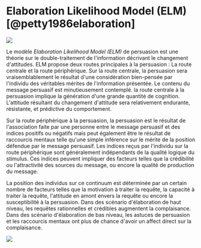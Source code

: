 # **Elaboration Likelihood Model (ELM)**[@petty1986elaboration]

<img src="images/elm-model.png">

Le modèle *Elaboration Likelihood Model (ELM)* de persuasion est une théorie sur le double-traitement de l'information décrivant le changement d'attitudes.
ELM propose deux routes principales à la persuasion : La route centrale et la route périphérique. Sur la route centrale, la persuasion sera vraisemblablement le résultat d'une considération bien-pensée par l'individu des véritables mérites de l'information présentée. Le contenu du message persuasif est minutieusement contemplé. la route centrale à la persuasion implique la génération d'une grande quantité de cognition. L'attitude résultant du changement d'attitude sera relativement endurante, résistante, et prédictive du comportement.

Sur la route périphérique à la persuasion, la persuasion est le résultat de l'association faite par une personne entre le message persuasif et des indices positifs ou négatifs mais peut également être le résultat de raccourcis mentaux telle qu'une simple inférence sur le mérite de la position défendue par le message persuasif.
Les indices reçus par l'individu sur la route périphérique sont généralement indépendants de la qualité logique du stimulus. Ces indices peuvent impliquer des facteurs telles que la crédibilité ou l'attractivité des sources du message, ou encore la qualité de production du message.

La position des individus sur ce continuum est déterminée par un certain nombre de facteurs telles que la motivation à traiter la requête, la capacité à traiter la requête, l'attitude en amont envers la requête ou encore la susceptibilité à la persuasion. Dans des scénario d'élaboration de haut niveau, les requêtes rationnelles et crédibles augmentent la complaisance. Dans des scénario d'élaboration de bas niveau, les astuces de persuasion et les raccourcis mentaux ont plus de chance d'avoir un affect direct sur la complaisance.

<img src="images/elm-exemple.png">

